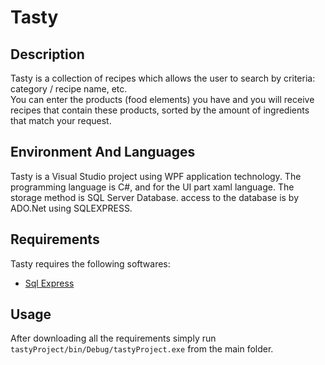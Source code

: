 # Tasty

## Description

Tasty is a collection of recipes which allows the user to search by criteria: category / recipe name, etc.
<br />
You can enter the products (food elements) you have and you will receive recipes that contain these products,
sorted by the amount of ingredients that match your request.

## Environment And Languages

Tasty is a Visual Studio project using WPF application technology.
The programming language is C#, and for the UI part xaml language.
The storage method is SQL Server Database. access to the database is by ADO.Net using SQLEXPRESS.

## Requirements
Tasty requires the following softwares:
 * [Sql Express](https://www.microsoft.com/he-il/sql-server/sql-server-downloads)

## Usage
After downloading all the requirements simply run ```tastyProject/bin/Debug/tastyProject.exe``` from the main folder.

